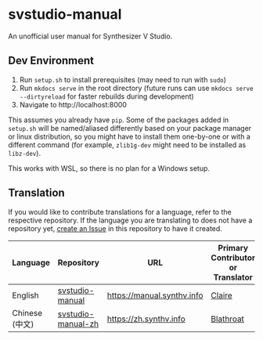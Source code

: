 # svstudio-manual
An unofficial user manual for Synthesizer V Studio.

## Dev Environment

1. Run `setup.sh` to install prerequisites (may need to run with `sudo`)
2. Run `mkdocs serve` in the root directory (future runs can use `mkdocs serve --dirtyreload` for faster rebuilds during development)
3. Navigate to http://localhost:8000

This assumes you already have `pip`. Some of the packages added in `setup.sh` will be named/aliased differently based on your package manager or linux distribution, so you might have to install them one-by-one or with a different command (for example, `zlib1g-dev` might need to be installed as `libz-dev`).

This works with WSL, so there is no plan for a Windows setup.

## Translation

If you would like to contribute translations for a language, refer to the respective repository. If the language you are translating to does not have a repository yet, [create an Issue](https://github.com/claire-west/svstudio-manual/issues/new) in this repository to have it created.

|Language|Repository|URL|Primary Contributor or Translator|
|---|---|---|---|
|English|[svstudio-manual](https://github.com/claire-west/svstudio-manual)|https://manual.synthv.info|[Claire](https://github.com/claire-west)|
|Chinese (中文)|[svstudio-manual-zh](https://github.com/claire-west/svstudio-manual-zh)|https://zh.synthv.info|[Blathroat](https://github.com/Blathroat)|